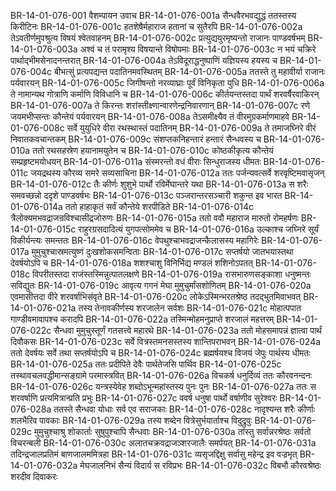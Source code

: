 BR-14-01-076-001	वैशम्पायन उवाच
BR-14-01-076-001a	सैन्धवैरभवद्युद्धं ततस्तस्य किरीटिनः
BR-14-01-076-001c	हतशेषैर्महाराज हतानां च सुतैरपि
BR-14-01-076-002a	तेऽवतीर्णमुपश्रुत्य विषयं श्वेतवाहनम्
BR-14-01-076-002c	प्रत्युद्ययुरमृष्यन्तो राजानः पाण्डवर्षभम्
BR-14-01-076-003a	अश्वं च तं परामृश्य विषयान्ते विषोपमाः
BR-14-01-076-003c	न भयं चक्रिरे पार्थाद्भीमसेनादनन्तरात्
BR-14-01-076-004a	तेऽविदूराद्धनुष्पाणिं यज्ञियस्य हयस्य च
BR-14-01-076-004c	बीभत्सुं प्रत्यपद्यन्त पदातिनमवस्थितम्
BR-14-01-076-005a	ततस्ते तु महावीर्या राजानः पर्यवारयन्
BR-14-01-076-005c	जिगीषन्तो नरव्याघ्राः पूर्वं विनिकृता युधि
BR-14-01-076-006a	ते नामान्यथ गोत्राणि कर्माणि विविधानि च
BR-14-01-076-006c	कीर्तयन्तस्तदा पार्थं शरवर्षैरवाकिरन्
BR-14-01-076-007a	ते किरन्तः शरांस्तीक्ष्णान्वारणेन्द्रनिवारणान्
BR-14-01-076-007c	रणे जयमभीप्सन्तः कौन्तेयं पर्यवारयन्
BR-14-01-076-008a	तेऽसमीक्ष्यैव तं वीरमुग्रकर्माणमाहवे
BR-14-01-076-008c	सर्वे युयुधिरे वीरा रथस्थास्तं पदातिनम्
BR-14-01-076-009a	ते तमाजघ्निरे वीरं निवातकवचान्तकम्
BR-14-01-076-009c	संशप्तकनिहन्तारं हन्तारं सैन्धवस्य च
BR-14-01-076-010a	ततो रथसहस्रेण हयानामयुतेन च
BR-14-01-076-010c	कोष्ठकीकृत्य कौन्तेयं सम्प्रहृष्टमयोधयन्
BR-14-01-076-011a	संस्मरन्तो वधं वीराः सिन्धुराजस्य धीमतः
BR-14-01-076-011c	जयद्रथस्य कौरव्य समरे सव्यसाचिना
BR-14-01-076-012a	ततः पर्जन्यवत्सर्वे शरवृष्टिमवासृजन्
BR-14-01-076-012c	तैः कीर्णः शुशुभे पार्थो रविर्मेघान्तरे यथा
BR-14-01-076-013a	स शरैः समवच्छन्नो ददृशे पाण्डवर्षभः
BR-14-01-076-013c	पञ्जरान्तरसञ्चारी शकुन्त इव भारत
BR-14-01-076-014a	ततो हाहाकृतं सर्वं कौन्तेये शरपीडिते
BR-14-01-076-014c	त्रैलोक्यमभवद्राजन्रविश्चासीद्रजोरुणः
BR-14-01-076-015a	ततो ववौ महाराज मारुतो रोमहर्षणः
BR-14-01-076-015c	राहुरग्रसदादित्यं युगपत्सोममेव च
BR-14-01-076-016a	उल्काश्च जघ्निरे सूर्यं विकीर्यन्त्यः समन्ततः
BR-14-01-076-016c	वेपथुश्चाभवद्राजन्कैलासस्य महागिरेः
BR-14-01-076-017a	मुमुचुश्चास्रमत्युष्णं दुःखशोकसमन्विताः
BR-14-01-076-017c	सप्तर्षयो जातभयास्तथा देवर्षयोऽपि च
BR-14-01-076-018a	शशश्चाशु विनिर्भिद्य मण्डलं शशिनोऽपतत्
BR-14-01-076-018c	विपरीतस्तदा राजंस्तस्मिन्नुत्पातलक्षणे
BR-14-01-076-019a	रासभारुणसङ्काशा धनुष्मन्तः सविद्युतः
BR-14-01-076-019c	आवृत्य गगनं मेघा मुमुचुर्मांसशोणितम्
BR-14-01-076-020a	एवमासीत्तदा वीरे शरवर्षाभिसंवृते
BR-14-01-076-020c	लोकेऽस्मिन्भरतश्रेष्ठ तदद्भुतमिवाभवत्
BR-14-01-076-021a	तस्य तेनावकीर्णस्य शरजालेन सर्वशः
BR-14-01-076-021c	मोहात्पपात गाण्डीवमावापश्च करादपि
BR-14-01-076-022a	तस्मिन्मोहमनुप्राप्ते शरजालं महत्तरम्
BR-14-01-076-022c	सैन्धवा मुमुचुस्तूर्णं गतसत्त्वे महारथे
BR-14-01-076-023a	ततो मोहसमापन्नं ज्ञात्वा पार्थं दिवौकसः
BR-14-01-076-023c	सर्वे वित्रस्तमनसस्तस्य शान्तिपराभवन्
BR-14-01-076-024a	ततो देवर्षयः सर्वे तथा सप्तर्षयोऽपि च
BR-14-01-076-024c	ब्रह्मर्षयश्च विजयं जेपुः पार्थस्य धीमतः
BR-14-01-076-025a	ततः प्रदीपिते देवैः पार्थतेजसि पार्थिव
BR-14-01-076-025c	तस्थावचलवद्धीमान्सङ्ग्रामे परमास्त्रवित्
BR-14-01-076-026a	विचकर्ष धनुर्दिव्यं ततः कौरवनन्दनः
BR-14-01-076-026c	यन्त्रस्येवेह शब्दोऽभून्महांस्तस्य पुनः पुनः
BR-14-01-076-027a	ततः स शरवर्षाणि प्रत्यमित्रान्प्रति प्रभुः
BR-14-01-076-027c	ववर्ष धनुषा पार्थो वर्षाणीव सुरेश्वरः
BR-14-01-076-028a	ततस्ते सैन्धवा योधाः सर्व एव सराजकाः
BR-14-01-076-028c	नादृश्यन्त शरैः कीर्णाः शलभैरिव पावकाः
BR-14-01-076-029a	तस्य शब्देन वित्रेसुर्भयार्ताश्च विदुद्रुवुः
BR-14-01-076-029c	मुमुचुश्चाश्रु शोकार्ताः सुषुपुश्चापि सैन्धवाः
BR-14-01-076-030a	तांस्तु सर्वान्नरश्रेष्ठः सर्वतो विचरन्बली
BR-14-01-076-030c	अलातचक्रवद्राजञ्शरजालैः समर्पयत्
BR-14-01-076-031a	तदिन्द्रजालप्रतिमं बाणजालममित्रहा
BR-14-01-076-031c	व्यसृजद्दिक्षु सर्वासु महेन्द्र इव वज्रभृत्
BR-14-01-076-032a	मेघजालनिभं सैन्यं विदार्य स रविप्रभः
BR-14-01-076-032c	विबभौ कौरवश्रेष्ठः शरदीव दिवाकरः
